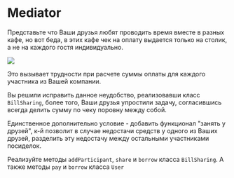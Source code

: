 # Mediator

Представьте что Ваши друзья любят проводить время вместе в разных кафе, но
вот беда, в этих кафе чек на оплату выдается только на столик, а не на
каждого гостя индивидуально. 

![](/assets/friends.png)

Это вызывает трудности при расчете суммы оплаты для каждого участника из
Вашей компании.

Вы решили исправить данное неудобство, реализовавши класс `BillSharing`,
более того, Ваши друзья упростили задачу, согласившись всегда делить сумму
по чеку поровну между собой.

Единственное дополнительно условие - добавить функционал "занять у друзей",
к-й позволит в случае недостачи средств у одного из Ваших друзей, разделить
эту недостачу между остальными участниками посиделок.

Реализуйте методы `addParticipant`, `share` и `borrow` класса `BillSharing`.
А также методы `pay` и `borrow` класса `User`
